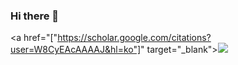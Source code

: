 ### Hi there 👋

<a href="["https://scholar.google.com/citations?user=W8CyEAcAAAAJ&hl=ko"]" target="_blank"><img src="https://img.shields.io/badge/[Google Scholar]-[4285F4]?style=flat-square&logo=[A-Frame]&logoColor=white"/></a>
